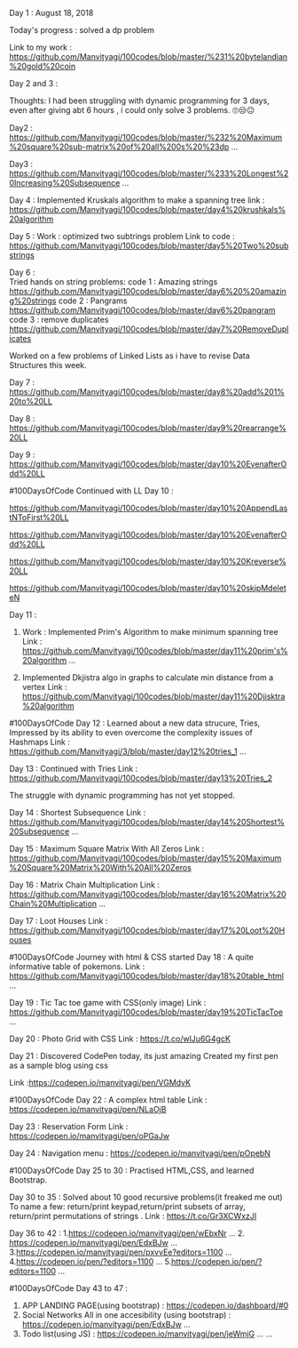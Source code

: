 Day 1 : August 18, 2018

Today's progress : solved a dp problem

Link to my work : https://github.com/Manvityagi/100codes/blob/master/%231%20bytelandian%20gold%20coin


Day 2 and 3 : 

Thoughts: I had been struggling with dynamic programming for 3 days, even after giving abt 6 hours , i could only solve 3 problems. 🙄😒😐

Day2 : https://github.com/Manvityagi/100codes/blob/master/%232%20Maximum%20square%20sub-matrix%20of%20all%200s%20%23dp …


Day3 : https://github.com/Manvityagi/100codes/blob/master/%233%20Longest%20Increasing%20Subsequence …


Day 4 : Implemented Kruskals algorithm to make a spanning tree
link : https://github.com/Manvityagi/100codes/blob/master/day4%20krushkals%20algorithm


Day 5 : Work : optimized two subtrings problem
Link to code :
https://github.com/Manvityagi/100codes/blob/master/day5%20Two%20substrings

Day 6 :  
Tried hands on string problems:
code 1 : Amazing strings https://github.com/Manvityagi/100codes/blob/master/day6%20%20amazing%20strings 
code 2 : Pangrams
https://github.com/Manvityagi/100codes/blob/master/day6%20pangram
code 3 : remove duplicates
https://github.com/Manvityagi/100codes/blob/master/day7%20RemoveDuplicates


Worked on a few problems of Linked Lists as i have to revise Data Structures this week.

Day 7 : https://github.com/Manvityagi/100codes/blob/master/day8%20add%201%20to%20LL

Day 8 : https://github.com/Manvityagi/100codes/blob/master/day9%20rearrange%20LL

Day 9 : https://github.com/Manvityagi/100codes/blob/master/day10%20EvenafterOdd%20LL

#100DaysOfCode 
Continued with LL
Day 10 :

https://github.com/Manvityagi/100codes/blob/master/day10%20AppendLastNToFirst%20LL


https://github.com/Manvityagi/100codes/blob/master/day10%20EvenafterOdd%20LL


https://github.com/Manvityagi/100codes/blob/master/day10%20Kreverse%20LL



https://github.com/Manvityagi/100codes/blob/master/day10%20skipMdeleteN



Day 11 : 


1) Work : Implemented Prim's Algorithm to make minimum spanning tree
    Link : https://github.com/Manvityagi/100codes/blob/master/day11%20prim's%20algorithm …

2) Implemented Dkjistra algo in graphs to calculate min distance from a vertex
  Link :  https://github.com/Manvityagi/100codes/blob/master/day11%20Djisktra%20algorithm

#100DaysOfCode
Day 12 : Learned about a new data strucure, Tries,
              Impressed by its ability to even overcome the complexity issues of                         Hashmaps 
Link :        https://github.com/Manvityagi/3/blob/master/day12%20tries_1 …

Day 13 : Continued with Tries
Link :    https://github.com/Manvityagi/100codes/blob/master/day13%20Tries_2

The struggle with dynamic programming has not yet stopped.

Day 14 : Shortest Subsequence
Link : https://github.com/Manvityagi/100codes/blob/master/day14%20Shortest%20Subsequence …

Day 15 : Maximum Square Matrix With All Zeros
Link :  https://github.com/Manvityagi/100codes/blob/master/day15%20Maximum%20Square%20Matrix%20With%20All%20Zeros


Day 16 : Matrix Chain Multiplication
Link : https://github.com/Manvityagi/100codes/blob/master/day16%20Matrix%20Chain%20Multiplication …



Day 17 : Loot Houses
Link :  https://github.com/Manvityagi/100codes/blob/master/day17%20Loot%20Houses


#100DaysOfCode 
Journey with html & CSS started
Day 18 : A quite informative table of pokemons.
Link : https://github.com/Manvityagi/100codes/blob/master/day18%20table_html …

Day 19 :  Tic Tac toe game with CSS(only image)
Link : https://github.com/Manvityagi/100codes/blob/master/day19%20TicTacToe …

Day 20 : Photo Grid with CSS
Link : https://t.co/wlJu6G4gcK

Day 21  :
Discovered CodePen today, its just amazing
Created my first pen as a sample blog using css

Link :https://codepen.io/manvityagi/pen/VGMdvK


#100DaysOfCode 
Day 22 : A complex html table Link : https://codepen.io/manvityagi/pen/NLaOjB

Day 23 : Reservation Form Link : https://codepen.io/manvityagi/pen/oPGaJw

Day 24 : Navigation menu : https://codepen.io/manvityagi/pen/pOpebN

#100DaysOfCode 
Day 25 to 30 : 
Practised HTML,CSS, and learned Bootstrap.

Day 30 to 35 : Solved about 10 good recursive problems(it freaked me out)
To name a few: return/print keypad,return/print subsets of array, return/print permutations of strings .
Link : https://t.co/Gr3XCWxzJI

Day 36 to 42 :
1.https://codepen.io/manvityagi/pen/wEbxNr …
2. https://codepen.io/manvityagi/pen/EdxBJw …
3.https://codepen.io/manvityagi/pen/pxvvEe?editors=1100 …
4.https://codepen.io/pen/?editors=1100 …
5.https://codepen.io/pen/?editors=1100 …

#100DaysOfCode 
Day 43 to 47 :
1. APP LANDING PAGE(using bootstrap) : https://codepen.io/dashboard/#0  
2. Social Networks All in one accesibility (using bootstrap) : https://codepen.io/manvityagi/pen/EdxBJw …
3. Todo list(using JS) : https://codepen.io/manvityagi/pen/jeWmjG … …









